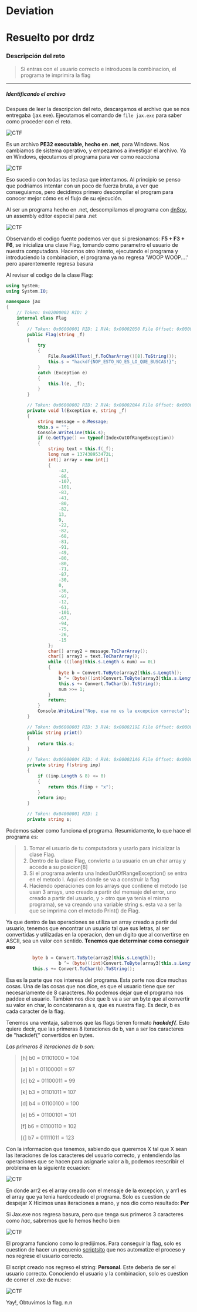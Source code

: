 
# Deviation
# Resuelto por drdz
### Descripción del reto

> Si entras con el usuario correcto e introduces la combinacion, el programa te imprimira la flag

------

##### Identificando el archivo

Despues de leer la descripcion del reto, descargamos el archivo que se nos entregaba (jax.exe). Ejecutamos el comando de `file jax.exe` para saber como proceder con el reto.

![CTF](./img/1)

Es un archivo **PE32 executable, hecho en .net**, para Windows. Nos cambiamos de sistema operativo, y empezamos a investigar el archivo.
Ya en Windows, ejecutamos el programa para ver como reacciona

![CTF](./img/2.png)

Eso sucedio con todas las teclasa que intentamos. Al principio se penso que podriamos intentar con un poco de fuerza bruta, a ver que conseguiamos, pero decidimos primero descompilar el program para conocer mejor cómo es el flujo de su ejecución.

Al ser un programa hecho en .net, descompilamos el programa con [dnSpy](https://github.com/0xd4d/dnSpy), un assembly editor especial para .net

![CTF](./img/von.jpg)

Observando el codigo fuente podemos ver que si presionamos: **F5 + F3 + F6**, se inicializa una clase Flag, tomando como parametro el usuario de nuestra computadora. Hacemos otro intento, ejecutando el programa y introduciendo la combinacion, el programa ya no regresa 'WOOP WOOP....' pero aparentemente regresa basura

Al revisar el codigo de la clase Flag:

```C#
using System;
using System.IO;

namespace jax
{
	// Token: 0x02000002 RID: 2
	internal class Flag
	{
		// Token: 0x06000001 RID: 1 RVA: 0x00002050 File Offset: 0x00000250
		public Flag(string _f)
		{
			try
			{
				File.ReadAllText(_f.ToCharArray()[8].ToString());
				this.s = "hackdf{NOP_ESTO_NO_ES_LO_QUE_BUSCAS!}";
			}
			catch (Exception e)
			{
				this.l(e, _f);
			}
		}

		// Token: 0x06000002 RID: 2 RVA: 0x000020A4 File Offset: 0x000002A4
		private void l(Exception e, string _f)
		{
			string message = e.Message;
			this.s = "";
			Console.WriteLine(this.s);
			if (e.GetType() == typeof(IndexOutOfRangeException))
			{
				string text = this.f(_f);
				long num = 137438953472L;
				int[] array = new int[]
				{
					-47,
					-86,
					-107,
					-101,
					-83,
					-41,
					-80,
					-82,
					13,
					9,
					-22,
					-82,
					-68,
					-81,
					-91,
					-49,
					-80,
					-80,
					-71,
					-87,
					-30,
					0,
					-36,
					-97,
					-12,
					-61,
					-101,
					-67,
					-94,
					-75,
					-26,
					-15
				};
				char[] array2 = message.ToCharArray();
				char[] array3 = text.ToCharArray();
				while (((long)this.s.Length & num) == 0L)
				{
					byte b = Convert.ToByte(array2[this.s.Length]);
					b ^= (byte)((int)Convert.ToByte(array3[this.s.Length % 8]) + array[this.s.Length]);
					this.s += Convert.ToChar(b).ToString();
					num >>= 1;
				}
				return;
			}
			Console.WriteLine("Nop, esa no es la excepcion correcta");
		}

		// Token: 0x06000003 RID: 3 RVA: 0x0000219E File Offset: 0x0000039E
		public string print()
		{
			return this.s;
		}

		// Token: 0x06000004 RID: 4 RVA: 0x000021A6 File Offset: 0x000003A6
		private string f(string inp)
		{
			if ((inp.Length & 8) <= 0)
			{
				return this.f(inp + "x");
			}
			return inp;
		}

		// Token: 0x04000001 RID: 1
		private string s;

```
Podemos saber como funciona el programa.
Resumidamente, lo  que hace el programa es:

> 1. Tomar el usuario de tu computadora y usarlo para inicializar la clase Flag.
> 2. Dentro de la clase Flag, convierte a tu usuario en un char array y accede a su posicion[8]
> 3. Si el programa avienta una IndexOutOfRangeException() se entra en el metodo l. Aqui es donde se va a construir la flag
> 4. Haciendo operaciones con los arrays que contiene el metodo (se usan 3 arrays, uno creado a partir del mensaje del error, uno creado a partir del usuario, y  > otro que ya tenia el mismo programa), se va creando una variable string s. esta va a ser la que se imprima con el metodo Print() de Flag.

Ya que dentro de las operaciones se utiliza un array creado a partir del usuario, tenemos que encontrar un usuario tal que sus letras, al ser convertidas y utilizadas en la operacion, den un digito que al convertirse en ASCII, sea un valor con sentido. **Tenemos que determinar como conseguir eso**

```C#
          byte b = Convert.ToByte(array2[this.s.Length]);
					b ^= (byte)((int)Convert.ToByte(array3[this.s.Length % 8]) + array[this.s.Length]);
          this.s += Convert.ToChar(b).ToString();
```

Esa es la parte que nos interesa del programa. Esta parte nos dice muchas cosas. Una de las cosas que nos dice, es que el usuario tiene que ser necesariamente de 8 caracteres. No podemos dejar que el programa nos paddee el usuario. Tambien nos dice que b va a ser un byte que al convertir su valor en char, lo concatenaran a s, que es nuestra flag. Es decir, b es cada caracter de la flag.

Tenemos una ventaja, sabemos que las flags tienen formato ***hackdef{***. Esto quiere decir, que las primeras 8 iteraciones de b, van a ser los caracteres de "hackdef{" convertidos en bytes.

*Las primeras 8 iteraciones de b son:*

> [h] b0 = 01101000 = 104
> 
> [a] b1 = 01100001 = 97
> 
> [c] b2 = 01100011 = 99
> 
> [k] b3 = 01101011 = 107
> 
> [d] b4 = 01100100 = 100 
> 
> [e] b5 = 01100101 = 101
> 
> [f] b6 = 01100110 = 102
> 
> [{] b7 = 01111011 = 123

Con la informacion que tenemos, sabiendo que queremos X tal que X sean las iteraciones de los caracteres del usuario correcto, y entendiendo las operaciones que se hacen para asignarle valor a b, podemos reescribir el problema en la siguiente ecuacion:
 
![CTF](./img/svg.svg)

En donde arr2 es el array creado con el mensaje de la excepcion, y arr1 es el array que ya tenia hardcodeado el programa.
Solo es cuestion de despejar X
Hicimos unas iteraciones a mano, y nos dio como resultado: **Per**

Si Jax.exe nos regresa basura, pero que tenga sus primeros 3 caracteres como *hac*, sabremos que lo hemos hecho bien


![CTF](./img/3.png)

El programa funciono como lo predijimos. Para conseguir la flag, solo es cuestion de hacer un pequenio [scriptsito](https://github.com/Drdzmtz/hackdef-quals-2020/blob/master/Reversing/Deviation/Solve.py) que nos automatize el proceso y nos regrese el usuario correcto.

El script creado nos regreso el string: **Personal**. Este deberia de ser el usuario correcto. Conociendo el usuario y la combinacion, solo es cuestion de correr el .exe de nuevo:

![CTF](./img/flag.png)


Yay!, Obtuvimos la flag. n.n
